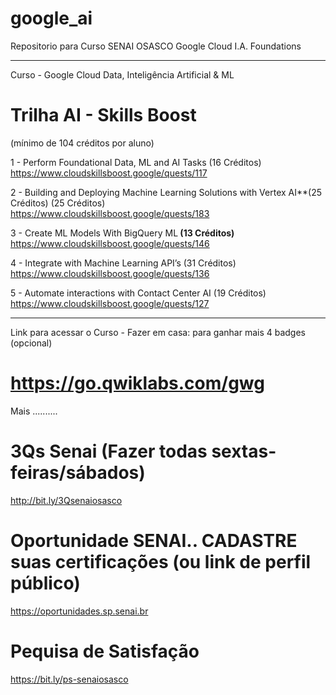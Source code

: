 # google_ai
Repositorio para Curso SENAI OSASCO Google Cloud I.A. Foundations

-------------------------------------------------------------

Curso - Google Cloud Data, Inteligência Artificial & ML
# Trilha AI - Skills Boost
(mínimo de 104 créditos por aluno)

1 - Perform Foundational Data, ML and AI Tasks (16 Créditos) <BR>
https://www.cloudskillsboost.google/quests/117

2 - Building and Deploying Machine Learning Solutions with Vertex AI**(25 Créditos)
(25 Créditos) <br>
https://www.cloudskillsboost.google/quests/183


  3 - Create ML Models With BigQuery ML<b> (13 Créditos)</b> <br>
https://www.cloudskillsboost.google/quests/146


4 - Integrate with Machine Learning API’s (31 Créditos) <br>
https://www.cloudskillsboost.google/quests/136


5 - Automate interactions with Contact Center AI (19 Créditos) <br>
https://www.cloudskillsboost.google/quests/127 

-----------------------------------------------------

Link para acessar o Curso - Fazer em casa:
para ganhar mais 4 badges (opcional)
# https://go.qwiklabs.com/gwg

Mais ..........
# 3Qs Senai (Fazer todas sextas-feiras/sábados)
http://bit.ly/3Qsenaiosasco

# Oportunidade SENAI.. CADASTRE suas certificações (ou link de perfil público)
https://oportunidades.sp.senai.br

# Pequisa de Satisfação
https://bit.ly/ps-senaiosasco
